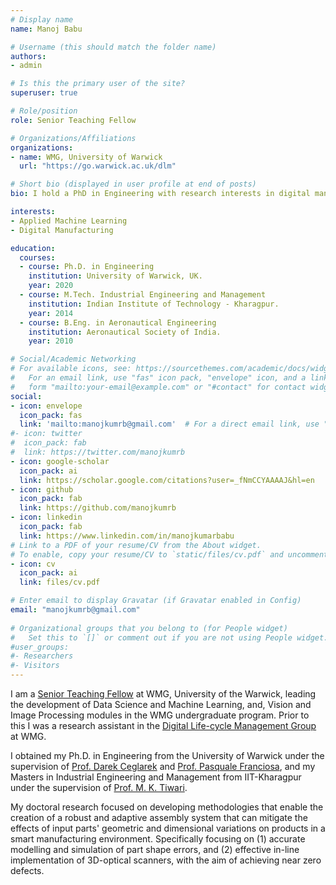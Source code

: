 ```yaml
---
# Display name
name: Manoj Babu

# Username (this should match the folder name)
authors:
- admin

# Is this the primary user of the site?
superuser: true

# Role/position
role: Senior Teaching Fellow

# Organizations/Affiliations
organizations:
- name: WMG, University of Warwick
  url: "https://go.warwick.ac.uk/dlm"

# Short bio (displayed in user profile at end of posts)
bio: I hold a PhD in Engineering with research interests in digital manufacturing, applied machine learning and stochastic modelling of Manufacturing Assembly Process.

interests:
- Applied Machine Learning
- Digital Manufacturing

education:
  courses:
  - course: Ph.D. in Engineering
    institution: University of Warwick, UK.
    year: 2020 
  - course: M.Tech. Industrial Engineering and Management
    institution: Indian Institute of Technology - Kharagpur.
    year: 2014
  - course: B.Eng. in Aeronautical Engineering
    institution: Aeronautical Society of India.
    year: 2010

# Social/Academic Networking
# For available icons, see: https://sourcethemes.com/academic/docs/widgets/#icons
#   For an email link, use "fas" icon pack, "envelope" icon, and a link in the
#   form "mailto:your-email@example.com" or "#contact" for contact widget.
social:
- icon: envelope
  icon_pack: fas
  link: 'mailto:manojkumrb@gmail.com'  # For a direct email link, use "mailto:test@example.org".
#- icon: twitter
#  icon_pack: fab
#  link: https://twitter.com/manojkumrb
- icon: google-scholar
  icon_pack: ai
  link: https://scholar.google.com/citations?user=_fNmCCYAAAAJ&hl=en
- icon: github
  icon_pack: fab
  link: https://github.com/manojkumrb
- icon: linkedin
  icon_pack: fab
  link: https://www.linkedin.com/in/manojkumarbabu
# Link to a PDF of your resume/CV from the About widget.
# To enable, copy your resume/CV to `static/files/cv.pdf` and uncomment the lines below.  
- icon: cv
  icon_pack: ai
  link: files/cv.pdf

# Enter email to display Gravatar (if Gravatar enabled in Config)
email: "manojkumrb@gmail.com"
  
# Organizational groups that you belong to (for People widget)
#   Set this to `[]` or comment out if you are not using People widget.  
#user_groups:
#- Researchers
#- Visitors
---
```

  I am a [Senior Teaching Fellow](https://warwick.ac.uk/fac/sci/wmg/people/profile/?wmgid=1570) at WMG, University of the Warwick, leading the development of Data Science and Machine Learning, and, Vision and Image Processing modules in the WMG undergraduate program. Prior to this I was a research assistant in the [Digital Life-cycle Management Group](https://go.warwick.ac.uk/DLM) at WMG. 
  
  I obtained my Ph.D. in Engineering from the University of Warwick under the supervision of [Prof. Darek Ceglarek](https://warwick.ac.uk/fac/sci/wmg/people/profile/?wmgid=462) and [Prof. Pasquale Franciosa](https://warwick.ac.uk/fac/sci/wmg/research/materials/dlm/people/p_franciosa), and my Masters in Industrial Engineering and Management from IIT-Kharagpur under the supervision of [Prof. M. K. Tiwari](http://www1.iitkgp.ac.in/fac-profiles/showprofile.php?empcode=bYmXW&depts_name=DN). 
  
  My doctoral research focused on developing methodologies that enable the creation of a robust and adaptive assembly system that can mitigate the effects of input parts' geometric and dimensional variations on products in a smart manufacturing environment. Specifically focusing on (1) accurate modelling and simulation of part shape errors, and (2) effective in-line implementation of 3D-optical scanners, with the aim of achieving near zero defects. 